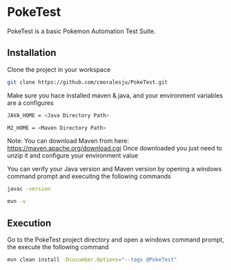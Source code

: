 # PokeTest
PokeTest is a basic Pokemon Automation Test Suite.

## Installation
Clone the project in your workspace

```bash
git clone https://github.com/cmoralesju/PokeTest.git
```

Make sure you hace installed maven & java, and your environment variables are a configures

```bash
JAVA_HOME = <Java Directory Path>
```
```bash
M2_HOME = <Maven Directory Path>
```
Note: You can download Maven from here: https://maven.apache.org/download.cgi
Once downloaded you just need to unzip it and configure your environment value

You can verify your Java version and Maven version by opening a windows command prompt and
execuitng the following commands

```bash
javac -version
```
```bash
mvn -v
```

## Execution
Go to the PokeTest project directory and open a windows command prompt, the 
execute the following command 

```bash
mvn clean install -Dcucumber.Options="--tags @PokeTest"
```


